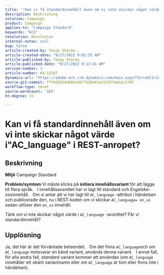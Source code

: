 ```yaml
---
title: '"Kan vi få standardinnehåll även om vi inte skickar något värde i "AC_language" i REST-anropet?"'
description: Beskrivning
solution: Campaign
product: Campaign
applies-to: "Campaign Standard"
keywords: "KCS"
resolution: Resolution
internal-notes: null
bug: false
article-created-by: Tanay Sharma .
article-created-date: "9/27/2022 9:01:55 AM"
article-published-by: Tanay Sharma .
article-published-date: "9/27/2022 9:13:41 AM"
version-number: 3
article-number: KA-15207
dynamics-url: "https://adobe-ent.crm.dynamics.com/main.aspx?forceUCI=1&pagetype=entityrecord&etn=knowledgearticle&id=3ae6f205-433e-ed11-9db1-002248086735"
source-git-commit: fff4d2024d60b3467fb26e63a32197fa9a1c270f
workflow-type: tm+mt
source-wordcount: '163'
ht-degree: 1%

---
```


# Kan vi få standardinnehåll även om vi inte skickar något värde i&quot;AC_language&quot; i REST-anropet?

## Beskrivning

<b>Miljö</b>
Campaign Standard


<b>Problem/symtom</b>
Vi måste klicka på <b>initiera innehållsvariant</b> för att lägga till flera språk.
 
I innehållsavsnittet har vi lagt till standard och *Engelska-oss*innehåll.
 
Om vi antar att vi har lagt till `AC_language` -attribut i händelsen och publicerade den, nu i REST-koden om vi skickar `AC_language= en_us` sedan utlöser den `en_us` innehåll.

Tänk om vi inte skickar något värde i `AC_language` -avsnittet? Får vi standardinnehåll?


## Upplösning


Ja, det här är det förväntade beteendet.
 
Om det finns `AC_language`och om `AC_language` motsvarar en känd variant, används denna variant.
 
I annat fall, för alla andra fall, *standard* variant kommer att användas (om `AC_language` innehåller ett okänt variantnamn eller om `AC_language` är tom eller finns inte i händelsen).
